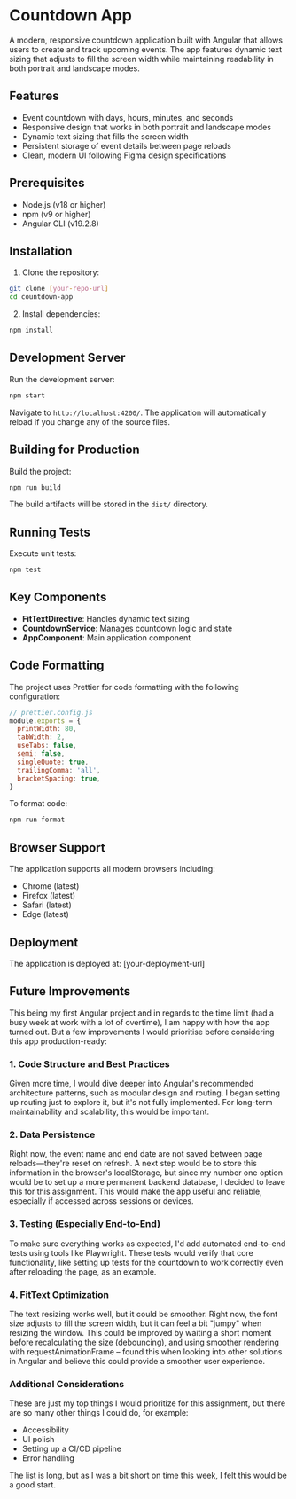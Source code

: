 # Countdown App

A modern, responsive countdown application built with Angular that allows users to create and track upcoming events. The app features dynamic text sizing that adjusts to fill the screen width while maintaining readability in both portrait and landscape modes.

## Features

- Event countdown with days, hours, minutes, and seconds
- Responsive design that works in both portrait and landscape modes
- Dynamic text sizing that fills the screen width
- Persistent storage of event details between page reloads
- Clean, modern UI following Figma design specifications

## Prerequisites

- Node.js (v18 or higher)
- npm (v9 or higher)
- Angular CLI (v19.2.8)

## Installation

1. Clone the repository:

```bash
git clone [your-repo-url]
cd countdown-app
```

2. Install dependencies:

```bash
npm install
```

## Development Server

Run the development server:

```bash
npm start
```

Navigate to `http://localhost:4200/`. The application will automatically reload if you change any of the source files.

## Building for Production

Build the project:

```bash
npm run build
```

The build artifacts will be stored in the `dist/` directory.

## Running Tests

Execute unit tests:

```bash
npm test
```

## Key Components

- **FitTextDirective**: Handles dynamic text sizing
- **CountdownService**: Manages countdown logic and state
- **AppComponent**: Main application component

## Code Formatting

The project uses Prettier for code formatting with the following configuration:

```javascript
// prettier.config.js
module.exports = {
  printWidth: 80,
  tabWidth: 2,
  useTabs: false,
  semi: false,
  singleQuote: true,
  trailingComma: 'all',
  bracketSpacing: true,
}
```

To format code:

```bash
npm run format
```

## Browser Support

The application supports all modern browsers including:

- Chrome (latest)
- Firefox (latest)
- Safari (latest)
- Edge (latest)

## Deployment

The application is deployed at: [your-deployment-url]

## Future Improvements

This being my first Angular project and in regards to the time limit (had a busy week at work with a lot of overtime), I am happy with how the app turned out. But a few improvements I would prioritise before considering this app production-ready:

### 1. Code Structure and Best Practices

Given more time, I would dive deeper into Angular's recommended architecture patterns, such as modular design and routing. I began setting up routing just to explore it, but it's not fully implemented. For long-term maintainability and scalability, this would be important.

### 2. Data Persistence

Right now, the event name and end date are not saved between page reloads—they're reset on refresh. A next step would be to store this information in the browser's localStorage, but since my number one option would be to set up a more permanent backend database, I decided to leave this for this assignment. This would make the app useful and reliable, especially if accessed across sessions or devices.

### 3. Testing (Especially End-to-End)

To make sure everything works as expected, I'd add automated end-to-end tests using tools like Playwright. These tests would verify that core functionality, like setting up tests for the countdown to work correctly even after reloading the page, as an example.

### 4. FitText Optimization

The text resizing works well, but it could be smoother. Right now, the font size adjusts to fill the screen width, but it can feel a bit "jumpy" when resizing the window. This could be improved by waiting a short moment before recalculating the size (debouncing), and using smoother rendering with requestAnimationFrame – found this when looking into other solutions in Angular and believe this could provide a smoother user experience.

### Additional Considerations

These are just my top things I would prioritize for this assignment, but there are so many other things I could do, for example:

- Accessibility
- UI polish
- Setting up a CI/CD pipeline
- Error handling

The list is long, but as I was a bit short on time this week, I felt this would be a good start.

